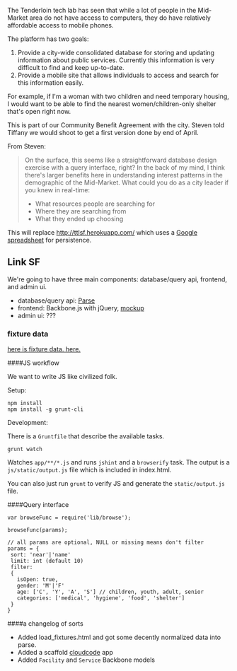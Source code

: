 The Tenderloin tech lab has seen that while a lot of people in the Mid-Market area do not have access to computers, they do have relatively affordable access to mobile phones.

The platform has two goals:

1. Provide a city-wide consolidated database for storing and updating information about public services. Currently this information is very difficult to find and keep up-to-date.
1. Provide a mobile site that allows individuals to access and search for this information easily.

For example, if I'm a woman with two children and need temporary housing, I would want to be able to find the nearest women/children-only shelter that's open right now.

This is part of our Community Benefit Agreement with the city. Steven told Tiffany we would shoot to get a first version done by end of April.

From Steven:
> On the surface, this seems like a straightforward database design exercise with a query interface, right? In the back of my mind, I think there's larger benefits here in understanding interest patterns in the demographic of the Mid-Market. What could you do as a city leader if you knew in real-time:
>
>- What resources people are searching for
>- Where they are searching from
>- What they ended up choosing

This will replace http://ttlsf.herokuapp.com/ which uses a [Google spreadsheet](https://docs.google.com/spreadsheet/ccc?key=0AkkJeKqc-HDpdE5INXRRYVdMVmd5ay15dm5LZEdPLWc#gid=0) for persistence.

## Link SF

We're going to have three main components: database/query api, frontend, and admin ui.

* database/query api: [Parse](https://parse.com/)
* frontend: Backbone.js with jQuery, [mockup](http://f.cl.ly/items/2q1D093m3R3W2C3s3M40/TTL%20Mobile%20Resource.pdf)
* admin ui: ???

### fixture data

[here is fixture data.  here.](https://docs.google.com/spreadsheet/ccc?key=0AoYMeoUU9D_sdGpZaklYd2VtdVNhWXRNLWhMV2Uwa2c#gid=0)

####JS workflow

We want to write JS like civilized folk.

Setup:

```
npm install
npm install -g grunt-cli
```

Development:

There is a `Gruntfile` that describe the available tasks.

```
grunt watch
```

Watches `app/**/*.js` and runs `jshint` and a `browserify` task. The output is a `js/static/output.js` file which is included in index.html.

You can also just run `grunt` to verify JS and generate the `static/output.js` file.

####Query interface

```
var browseFunc = require('lib/browse');

browseFunc(params);

// all params are optional, NULL or missing means don't filter
params = {
 sort: 'near'|'name'
 limit: int (default 10)
 filter:
 {
   isOpen: true,
   gender: 'M'|'F'
   age: ['C', 'Y', 'A', 'S'] // children, youth, adult, senior
   categories: ['medical', 'hygiene', 'food', 'shelter']
 }
}
```


####a changelog of sorts

* Added load_fixtures.html and got some decently normalized data into parse.
* Added a scaffold [cloudcode](https://www.parse.com/docs/cloud_code_guide) app
* Added `Facility` and `Service` Backbone models
